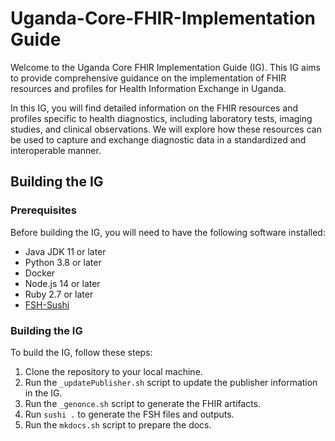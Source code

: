 # Uganda-Core-FHIR-Implementation Guide

Welcome to the Uganda Core FHIR Implementation Guide (IG). This IG aims to provide comprehensive guidance on the implementation of FHIR resources and profiles for Health Information Exchange in Uganda.

In this IG, you will find detailed information on the FHIR resources and profiles specific to health diagnostics, including laboratory tests, imaging studies, and clinical observations. We will explore how these resources can be used to capture and exchange diagnostic data in a standardized and interoperable manner.

## Building the IG

### Prerequisites

Before building the IG, you will need to have the following software installed:

- Java JDK 11 or later
- Python 3.8 or later
- Docker
- Node.js 14 or later
- Ruby 2.7 or later
- [FSH-Sushi](https://fshschool.org/docs/sushi/installation/)

### Building the IG

To build the IG, follow these steps:

1. Clone the repository to your local machine.
2. Run the `_updatePublisher.sh` script to update the publisher information in the IG.
3. Run the `_genonce.sh` script to generate the FHIR artifacts.
4. Run `sushi .` to generate the FSH files and outputs.
5. Run the `mkdocs.sh` script to prepare the docs.

